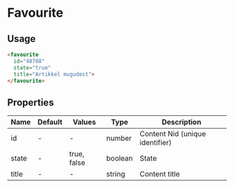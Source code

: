# Favourite

## Usage

```html
<favourite 
  id="48788"
  state="true"
  title="Artikkel mugudest">
</favourite>
```

## Properties

| Name  | Default  | Values  |  Type | Description  |
|---|---|---|---|---|
| id | - | - | number | Content Nid (unique identifier)
| state | - | true, false | boolean | State
| title | - | - | string | Content title




